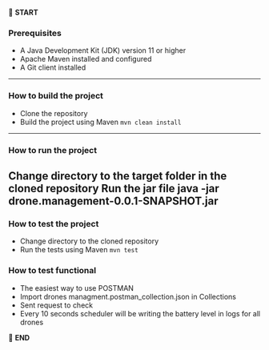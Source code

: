 :scroll: **START**
### Prerequisites

- A Java Development Kit (JDK) version 11 or higher
- Apache Maven installed and configured
- A Git client installed
---
### How to build the project

- Clone the repository
- Build the project using Maven
`mvn clean install`
---
### How to run the project

Change directory to the target folder in the cloned repository
Run the jar file
java -jar drone.management-0.0.1-SNAPSHOT.jar
---
### How to test the project

- Change directory to the cloned repository
- Run the tests using Maven
`mvn test`

### How to test functional
- The easiest way to use POSTMAN 
- Import drones managment.postman_collection.json in Collections
- Sent request to check
- Every 10 seconds scheduler will be writing the battery level in logs for all drones

:scroll: **END**

